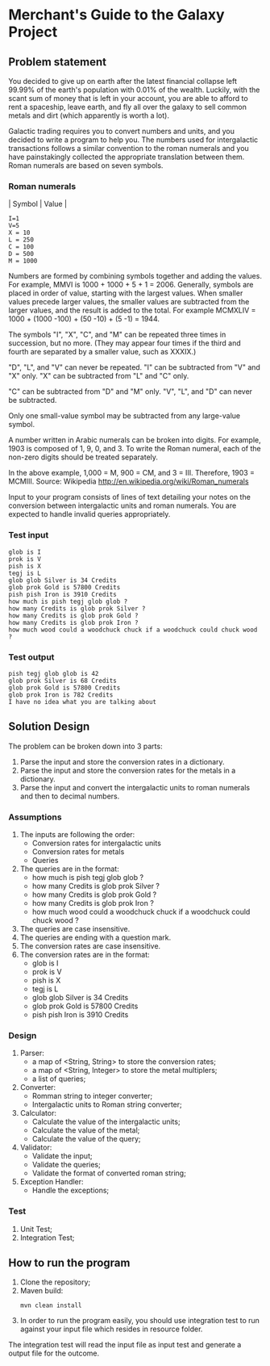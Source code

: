 # Merchant's Guide to the Galaxy Project

## Problem statement
You decided to give up on earth after the latest financial collapse left 99.99% of the earth's
population with 0.01% of the wealth. Luckily, with the scant sum of money that is left in
your account, you are able to afford to rent a spaceship, leave earth, and fly all over the
galaxy to sell common metals and dirt (which apparently is worth a lot).

Galactic trading requires you to convert numbers and units, and you decided to write a
program to help you. The numbers used for intergalactic transactions follows a similar
convention to the roman numerals and you have painstakingly collected the appropriate
translation between them. Roman numerals are based on seven symbols.

### Roman numerals
| Symbol | Value |

    I=1
    V=5
    X = 10
    L = 250
    C = 100
    D = 500
    M = 1000
Numbers are formed by combining symbols together and adding the values. For example,
MMVI is 1000 + 1000 + 5 + 1 = 2006. Generally, symbols are placed in order of value,
starting with the largest values. When smaller values precede larger values, the smaller
values are subtracted from the larger values, and the result is added to the total. For
example MCMXLIV = 1000 + (1000 -100) + (50 -10) + (5 -1) = 1944.

The symbols "I", "X", "C", and "M" can be repeated three times in succession, but no more.
(They may appear four times if the third and fourth are separated by a smaller value, such
as XXXIX.)

"D", "L", and "V" can never be repeated.
"I" can be subtracted from "V" and "X" only. "X" can be subtracted from "L" and "C" only.

"C" can be subtracted from "D" and "M" only. "V", "L", and "D" can never be subtracted.

Only one small-value symbol may be subtracted from any large-value symbol.

A number written in Arabic numerals can be broken into digits. For example, 1903 is
composed of 1, 9, 0, and 3. To write the Roman numeral, each of the non-zero digits should
be treated separately.

In the above example, 1,000 = M, 900 = CM, and 3 = III. Therefore, 1903 = MCMIII.
Source: Wikipedia http://en.wikipedia.org/wiki/Roman_numerals


Input to your program consists of lines of text detailing your notes on the conversion
between intergalactic units and roman numerals. You are expected to handle invalid
queries appropriately.

### Test input
    glob is I
    prok is V
    pish is X
    tegj is L
    glob glob Silver is 34 Credits
    glob prok Gold is 57800 Credits
    pish pish Iron is 3910 Credits
    how much is pish tegj glob glob ?
    how many Credits is glob prok Silver ?
    how many Credits is glob prok Gold ?
    how many Credits is glob prok Iron ?
    how much wood could a woodchuck chuck if a woodchuck could chuck wood ?

### Test output
    pish tegj glob glob is 42
    glob prok Silver is 68 Credits
    glob prok Gold is 57800 Credits
    glob prok Iron is 782 Credits
    I have no idea what you are talking about

## Solution Design
The problem can be broken down into 3 parts:
1. Parse the input and store the conversion rates in a dictionary.
2. Parse the input and store the conversion rates for the metals in a dictionary.
3. Parse the input and convert the intergalactic units to roman numerals and then to decimal numbers.

### Assumptions
1. The inputs are following the order: 
    - Conversion rates for intergalactic units
    - Conversion rates for metals
    - Queries
2. The queries are in the format:
    - how much is pish tegj glob glob ?
    - how many Credits is glob prok Silver ?
    - how many Credits is glob prok Gold ?
    - how many Credits is glob prok Iron ?
    - how much wood could a woodchuck chuck if a woodchuck could chuck wood ?
3. The queries are case insensitive.
4. The queries are ending with a question mark.
5. The conversion rates are case insensitive.
6. The conversion rates are in the format:
    - glob is I
    - prok is V
    - pish is X
    - tegj is L
    - glob glob Silver is 34 Credits
    - glob prok Gold is 57800 Credits
    - pish pish Iron is 3910 Credits

### Design
1. Parser: 
   - a map of <String, String> to store the conversion rates;
   - a map of <String, Integer> to store the metal multiplers;
   - a list of queries;
2. Converter:
   - Romman string to integer converter;
   - Intergalactic units to Roman string converter;
3. Calculator:
   - Calculate the value of the intergalactic units;
   - Calculate the value of the metal;
   - Calculate the value of the query;
4. Validator:
   - Validate the input;
   - Validate the queries;
   - Validate the format of converted roman string;
5. Exception Handler:
   - Handle the exceptions;

### Test
1. Unit Test;
2. Integration Test;

## How to run the program
1. Clone the repository;
2. Maven build:
    ```
    mvn clean install
    ```
3. In order to run the program easily, you should use integration test to run against your input file which resides in resource folder.

The integration test will read the input file as input test and generate a output file for the outcome.
    

